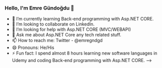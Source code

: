 ### Hello, I'm Emre Gündoğdu 👋


- 🌱 I’m currently learning Back-end programming with Asp.NET CORE.
- 👯 I’m looking to collaborate on LinkedIn.
- 🤔 I’m looking for help with Asp.NET CORE (MVC/WEBAPI)
- 💬 Ask me about Asp.NET Core any tech related stuff.
- 📫 How to reach me: Twitter - @emregndgd
- 😄 Pronouns: He/His
- ⚡ Fun fact: I spend almost 8 hours learning new software languages in Udemy and coding Back-end programming with Asp.NET CORE.
-->

